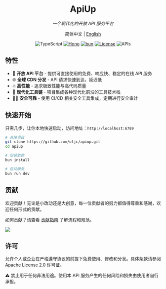 <div align="center">
  
# ApiUp

*一个现代化的开放 API 服务平台*

简体中文 | [English](./.github/README.en-US.md)

![TypeScript](https://img.shields.io/badge/TypeScript-3178c6?logo=typescript&logoColor=white)
[![Hono](https://img.shields.io/badge/dynamic/json?url=https%3A%2F%2Fraw.githubusercontent.com%2Foljc%2Fapiup/main/package.json&query=%24.dependencies.hono&label=Hono&color=E36002&logo=hono&logoColor=white&style=flat-square)](https://hono.dev/)
[![bun](https://img.shields.io/badge/bun-%E2%89%A51.2.21-000000?logo=bun&logoColor=white)](https://bun.sh/)
[![License](https://img.shields.io/github/license/oljc/apiup?color=%23165DFF)](LICENSE)
![APIs](https://img.shields.io/badge/APIs-2-23C343)

</div>

## 特性

- 🩵 **开放 API 平台** - 提供可直接使用的免费、响应快、稳定的在线 API 服务
- 🌐 **全球 CDN 分发** - API 请求快速到达，延迟低
- 🔥 **高性能** - 追求极致性能与高代码质量
- 🔨 **现代化工具链** - 项目集成各种现代化前沿的工具技术栈
- 💪🏻 **安全可靠** - 使用 CI/CD 相关安全工具集成，定期进行安全审计

## 快速开始

只需几步，让你本地快速启动，访问地址：`http://localhost:6789`

```bash
# 克隆项目
git clone https://github.com/oljc/apiup.git
cd apiup

# 安装依赖
bun install

# 启动服务
bun run dev
```

## 贡献
欢迎贡献！无论是小改动还是大创意，每一位贡献者的努力都值得尊重和感谢，欢迎任何形式的贡献。 

如何贡献？请查看 [贡献指南](.github/CONTRIBUTING.md) 了解流程和规范。

<a href="https://github.com/oljc/apiup">
  <img src="https://contrib.rocks/image?repo=oljc/apiup" />
</a>

## 许可

允许个人或企业在严格遵守协议的前提下免费使用、修改和分发。具体条款请参阅 [Apache License 2.0](LICENSE) 许可证。

⚠️ 禁止用于任何非法用途。使用本 API 服务产生的任何风险和损失由使用者自行承担。